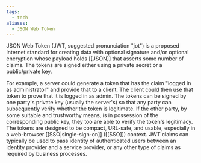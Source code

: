 ```yaml
---
tags:
  - tech
aliases:
  - JSON Web Token
---
```

JSON Web Token (JWT, suggested pronunciation "jot") is a proposed Internet standard for creating data with optional signature and/or optional encryption whose payload holds [[JSON]] that asserts some number of claims. 
The tokens are signed either using a private secret or a public/private key.

For example, a server could generate a token that has the claim "logged in as administrator" and provide that to a client. 
The client could then use that token to prove that it is logged in as admin. 
The tokens can be signed by one party's private key (usually the server's) so that any party can subsequently verify whether the token is legitimate. 
If the other party, by some suitable and trustworthy means, is in possession of the corresponding public key, they too are able to verify the token's legitimacy. 
The tokens are designed to be compact, URL-safe, and usable, especially in a web-browser [[SSO|single-sign-on]] ([[SSO]]) context. 
JWT claims can typically be used to pass identity of authenticated users between an identity provider and a service provider, or any other type of claims as required by business processes.
